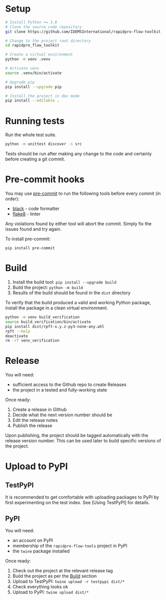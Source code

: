 # Setup

```sh
# Install Python >= 3.8
# Clone the source code repository
git clone https://github.com/IDEMSInternational/rapidpro-flow-toolkit

# Change to the project root directory
cd rapidpro_flow_toolkit

# Create a virtual environment
python -m venv .venv

# Activate venv
source .venv/bin/activate

# Upgrade pip
pip install --upgrade pip

# Install the project in dev mode
pip install --editable .
```

# Running tests

Run the whole test suite.
```sh
python -m unittest discover -s src
```

Tests should be run after making any change to the code and certainly before creating a git commit.

# Pre-commit hooks

You may use [pre-commit] to run the following tools before every commit (in order):

- [black] - code formatter
- [flake8] - linter

Any violations found by either tool will abort the commit. Simply fix the issues found and try again.

To install pre-commit:
```
pip install pre-commit
```

# Build

1. Install the build tool: `pip install --upgrade build`
1. Build the project: `python -m build`
1. Results of the build should be found in the `dist` directory

To verify that the build produced a valid and working Python package, install the package in a clean virtual environment.

```sh
python -m venv build_verification
source build_verification/bin/activate
pip install dist/rpft-x.y.z-py3-none-any.whl
rpft --help
deactivate
rm -rf venv_verification
```

# Release

You will need:

- sufficient access to the Github repo to create Releases
- the project in a tested and fully-working state

Once ready:

1. Create a release in Github
1. Decide what the next version number should be
1. Edit the release notes
1. Publish the release

Upon publishing, the project should be tagged automatically with the release version number. This can be used later to build specific versions of the project.

# Upload to PyPI

## TestPyPI

It is recommended to get comfortable with uploading packages to PyPI by first experimenting on the test index. See [Using TestPyPI] for details.

## PyPI

You will need:

- an account on PyPI
- membership of the `rapidpro-flow-tools` project in PyPI
- the `twine` package installed

Once ready:

1. Check out the project at the relevant release tag
1. Build the project as per the [Build](#build) section
1. Upload to TestPyPI: `twine upload -r testpypi dist/*`
1. Check everything looks ok
1. Upload to PyPI: `twine upload dist/*`


[1]: https://packaging.python.org/en/latest/guides/using-testpypi/
[pre-commit]: https://pre-commit.com/
[black]: https://black.readthedocs.io/en/stable/index.html
[flake8]: https://flake8.pycqa.org/en/latest/
